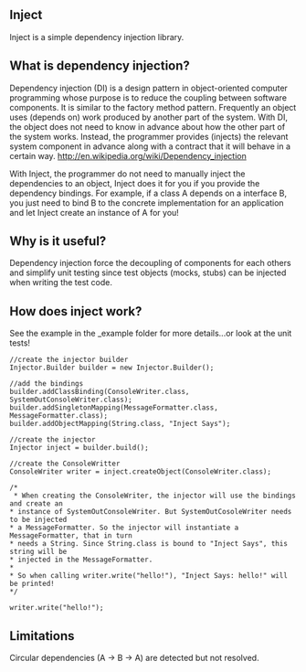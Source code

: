 Inject
------

Inject is a simple dependency injection library.

What is dependency injection?
-----------------------------
Dependency injection (DI) is a design pattern in object-oriented computer programming whose purpose is to reduce the coupling between software components. It is similar to the factory method pattern. Frequently an object uses (depends on) work produced by another part of the system. With DI, the object does not need to know in advance about how the other part of the system works. Instead, the programmer provides (injects) the relevant system component in advance along with a contract that it will behave in a certain way.
http://en.wikipedia.org/wiki/Dependency_injection

With Inject, the programmer do not need to manually inject the dependencies to an object, Inject does it for you if you provide the dependency bindings.
For example, if a class A depends on a interface B, you just need to bind B to the concrete implementation for an application and let Inject create an instance of A for you!

Why is it useful?
-----------------
Dependency injection force the decoupling of components for each others and simplify unit testing since test objects (mocks, stubs) can be injected when writing the test code.  

How does inject work?
---------------------
See the example in the _example folder for more details...or look at the unit tests!

	//create the injector builder
	Injector.Builder builder = new Injector.Builder();
		
	//add the bindings
	builder.addClassBinding(ConsoleWriter.class, SystemOutConsoleWriter.class);
	builder.addSingletonMapping(MessageFormatter.class, MessageFormatter.class);
	builder.addObjectMapping(String.class, "Inject Says");

	//create the injector
	Injector inject = builder.build();

	//create the ConsoleWritter
	ConsoleWriter writer = inject.createObject(ConsoleWriter.class);
	
	/*
	 * When creating the ConsoleWriter, the injector will use the bindings and create an
 	* instance of SystemOutConsoleWriter. But SystemOutCosoleWriter needs to be injected 
 	* a MessageFormatter. So the injector will instantiate a MessageFormatter, that in turn
 	* needs a String. Since String.class is bound to "Inject Says", this string will be 
 	* injected in the MessageFormatter.
 	* 
 	* So when calling writer.write("hello!"), "Inject Says: hello!" will be printed!
 	*/

	writer.write("hello!");

Limitations
-----------
Circular dependencies (A -> B -> A) are detected but not resolved.
